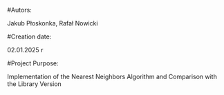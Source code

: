 #Autors: 

Jakub Płoskonka, Rafał Nowicki

#Creation date: 

02.01.2025 r

#Project Purpose: 

Implementation of the Nearest Neighbors Algorithm and Comparison with the Library Version

